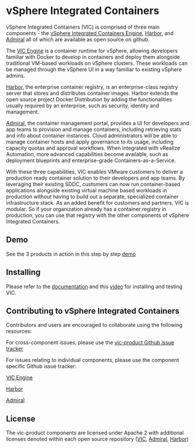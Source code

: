 # vSphere Integrated Containers

vSphere Integrated Containers (VIC) is comprised of three main components -
the [vSphere Integrated Containers Engine](https://github.com/vmware/vic), [Harbor](https://github.com/vmware/harbor), and [Admiral](https://github.com/vmware/admiral) all of which are available as open source on github.

The [VIC Engine](https://github.com/vmware/vic) is a container runtime for vSphere, allowing developers familiar with Docker to develop in containers and deploy them alongside traditional VM-based workloads on vSphere clusters. These workloads can be managed through the vSphere UI in a way familiar to existing vSphere admins.

[Harbor](https://github.com/vmware/harbor), the enterprise container registry, is an enterprise-class registry server that stores and distributes container images. Harbor extends the open source project Docker Distribution by adding the functionalities usually required by an enterprise, such as security, identity and management.

[Admiral](https://github.com/vmware/admiral), the container management portal, provides a UI for developers and app teams to provision and manage containers, including retrieving stats and info about container instances. Cloud administrators will be able to manage container hosts and apply governance to its usage, including capacity quotas and approval workflows. When integrated with vRealize Automation, more advanced capabilities become available, such as deployment blueprints and enterprise-grade Containers-as-a-Service.

With these three capabilities, VIC enables VMware customers to deliver a production ready container solution to their developers and app teams. By leveraging their existing SDDC, customers can now run container-based applications alongside existing virtual machine based workloads in production without having to build out a separate, specialized container infrastructure stack. As an added benefit for customers and partners, VIC is modular. So if your organization already has a container registry in production, you can use that registry with the other components of vSphere Integrated Containers.

## Demo
See the 3 products in action in this step by step [demo](https://www.youtube.com/watch?v=EyN71qe_iWs) 

## Installing
Please refer to the [documentation](https://vmware.github.io/vic-product/#documentation) and this [video](https://www.youtube.com/watch?v=7WRFhJLZHJI) for installing and testing VIC. 



## Contributing to vSphere Integrated Containers

Contributors and users are encouraged to collaborate using the following resources:


For cross-component issues, please use the [vic-product Github issue tracker](https://github.com/vmware/vic-product/issues)



For issues relating to individual components, please use the component specific Github issue tracker:

[VIC Engine](https://github.com/vmware/vic/issues)

[Harbor](https://github.com/vmware/harbor/issues)

[Admiral](https://github.com/vmware/admiral/issues)


## License
The vic-product components are licensed under Apache 2 with additional licenses denoted within each open source repository ([VIC](https://github.com/vmware/vic/blob/master/LICENSE), [Admiral](https://github.com/vmware/admiral/blob/master/LICENSE), [Harbor](https://github.com/vmware/harbor/blob/master/LICENSE))
